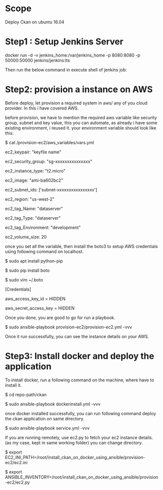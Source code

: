 # Scope
  Deploy Ckan on ubuntu 16.04

# Step1 : Setup Jenkins Server

docker run -d -v jenkins_home:/var/jenkins_home -p 8080:8080 -p 50000:50000 jenkins/jenkins:lts

Then run the below command in execute shell of jenkins job:    
  
# Step2: provision a instance on AWS

   Before deploy, let provision a required system in aws/ any of you cloud provider. In this i have covered AWS. 
   
   before provision, we have to mention the required aws variable like security group, subnet and key value, this you can automate, as already i have some existing environment, i reused it. your environment variable should look like this:
   
$ cat /provision-ec2/aws_variables/vars.yml 

ec2_keypair: "keyfile name"

ec2_security_group: "sg-xxxxxxxxxxxxxxx"

ec2_instance_type: "t2.micro"

ec2_image: "ami-ba602bc2"

ec2_subnet_ids: ['subnet-xxxxxxxxxxxxxxxx']

ec2_region: "us-west-2"

ec2_tag_Name: "dataserver"

ec2_tag_Type: "dataserver"

ec2_tag_Environment: "development"

ec2_volume_size: 20

 once you set all the variable, then install the boto3 to setup AWS credentials using following command on localhost.
 
$ sudo apt install python-pip
 
$ sudo pip install boto
 
$ sudo vim ~/.boto

[Credentials] 

aws_access_key_id = HIDDEN 

aws_secret_access_key = HIDDEN

 Once you done, you are good to go for run a playbook.

$ sudo ansible-playbook provision-ec2/provision-ec2.yml -vvv

 Once it run successfully, you can see the instance details on your AWS. 

# Step3: Install docker and deploy the application

 To install docker, run a following command on the machine, where have to install it. 
 
$ cd repo-path/ckan
  
$ sudo ansible-playbook dockerinstall.yml -vvv
 
 once docker installed successfully, you can run following command deploy the ckan application on same directory. 
 
$ sudo ansible-playbook service.yml -vvv
 
 If you are running remotely, use ec2.py to fetch your ec2 instance details. (as my case, kept in same working folder) you can change directory. 
 
$ export EC2_INI_PATH=/root/install_ckan_on_docker_using_ansible/provision-ec2/ec2.ini

$ export ANSIBLE_INVENTORY=/root/install_ckan_on_docker_using_ansible/provision-ec2/ec2.py
